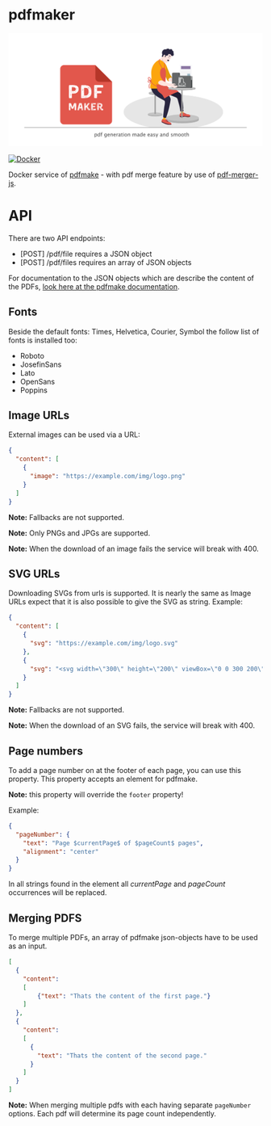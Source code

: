 # pdfmaker

![logo](./assets/pdf-maker.svg)

[![Docker](https://badgen.net/badge/icon/docker?icon=docker&label)](https://hub.docker.com/repository/docker/rocketbaseio/pdfmaker)

Docker service of [pdfmake](http://pdfmake.org/) - with pdf merge feature by use of [pdf-merger-js](https://www.npmjs.com/package/pdf-merger-js).

# API
There are two API endpoints:
- [POST] /pdf/file requires a JSON object
- [POST] /pdf/files requires an array of JSON objects


For documentation to the JSON objects which are describe the content of the PDFs, [look here at the pdfmake documentation](https://pdfmake.github.io/docs/).

## Fonts
Beside the default fonts: Times, Helvetica, Courier, Symbol the follow list of fonts is installed too:
- Roboto
- JosefinSans
- Lato
- OpenSans
- Poppins

## Image URLs
External images can be used via a URL:

```json
{
  "content": [
    {
      "image": "https://example.com/img/logo.png"
    }
  ]
}
```
**Note:** Fallbacks are not supported.

**Note:** Only PNGs and JPGs are supported.

**Note:** When the download of an image fails the service will break with 400.
## SVG URLs
Downloading SVGs from urls is supported. It is nearly the same as Image URLs expect that it is also possible to give the SVG as string. Example:
```json
{
  "content": [
    {
      "svg": "https://example.com/img/logo.svg"
    },
    {
      "svg": "<svg width=\"300\" height=\"200\" viewBox=\"0 0 300 200\"><text x=\"0\" y=\"50\">Example Image</text></svg>"
    }
  ]
}
```

**Note:** Fallbacks are not supported.

**Note:** When the download of an SVG fails, the service will break with 400.

## Page numbers
To add a page number on at the footer of each page, you can use this property. This property accepts an element for pdfmake.

**Note:** this property will override the `footer` property!

Example:
```json
{
  "pageNumber": {
    "text": "Page $currentPage$ of $pageCount$ pages",
    "alignment": "center"
  }
}
```

In all strings found in the element all $currentPage$ and $pageCount$ occurrences will be replaced.

## Merging PDFS
To merge multiple PDFs, an array of pdfmake json-objects have to be used as an input.

```json
[
  {
    "content": 
    [
        {"text": "Thats the content of the first page."}
    ]
  },
  {
    "content": 
    [
      {
        "text": "Thats the content of the second page."
      }
    ]
  }
]
```

**Note:** When merging multiple pdfs with each having separate ```pageNumber``` options. Each pdf will determine its page count independently. 

